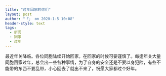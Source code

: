 ```yaml
---
title: "过年回家的你们"
layout: post
author: "「」 on 2020-1-5 10:08"
header-style: text
tags:
  - 新闻
  - 回家
  - 过年
---
```


<head></head>
<body>
  最近年关降临。各位同胞陆续开始回家，在回家的时候可要谨慎了。每逢年关大量同胞回家过年，总会出一些各种事情，为了自身的安全还是不要以身犯险，有些不能带的东西不要乱带，小心回去了就出不来了，祝愿大家都过个好年。
</body>


